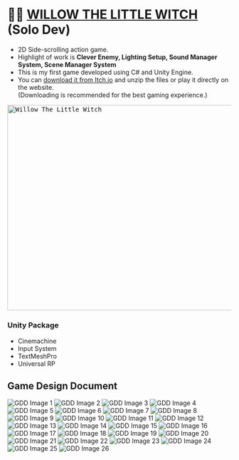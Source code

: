 # 🧙‍♂️ [WILLOW THE LITTLE WITCH](https://hisguitar.itch.io/willow) (Solo Dev)
* 2D Side-scrolling action game.
* Highlight of work is **Clever Enemy, Lighting Setup, Sound Manager System, Scene Manager System**
* This is my first game developed using C# and Unity Engine.
* You can [download it from Itch.io](https://hisguitar.itch.io/willow) and unzip the files or play it directly on the website.  
  (Downloading is recommended for the best gaming experience.)
<p align="left">
  <kbd>
    <a href="https://hisguitar.itch.io/willow" target="_blank" rel="noreferrer">
      <img src="Willow_Cover2.png" width="820.26" height="461.39" alt="Willow The Little Witch" />
    </a>
  </kbd>
</p>

### Unity Package
* Cinemachine
* Input System
* TextMeshPro
* Universal RP

## Game Design Document
![GDD Image 1](./GDD/1.png)
![GDD Image 2](./GDD/2.png)
![GDD Image 3](./GDD/3.png)
![GDD Image 4](./GDD/4.png)
![GDD Image 5](./GDD/5.png)
![GDD Image 6](./GDD/6.png)
![GDD Image 7](./GDD/7.png)
![GDD Image 8](./GDD/8.png)
![GDD Image 9](./GDD/9.png)
![GDD Image 10](./GDD/10.png)
![GDD Image 11](./GDD/11.png)
![GDD Image 12](./GDD/12.png)
![GDD Image 13](./GDD/13.png)
![GDD Image 14](./GDD/14.png)
![GDD Image 15](./GDD/15.png)
![GDD Image 16](./GDD/16.png)
![GDD Image 17](./GDD/17.png)
![GDD Image 18](./GDD/18.png)
![GDD Image 19](./GDD/19.png)
![GDD Image 20](./GDD/20.png)
![GDD Image 21](./GDD/21.png)
![GDD Image 22](./GDD/22.png)
![GDD Image 23](./GDD/23.png)
![GDD Image 24](./GDD/24.png)
![GDD Image 25](./GDD/25.png)
![GDD Image 26](./GDD/26.png)
